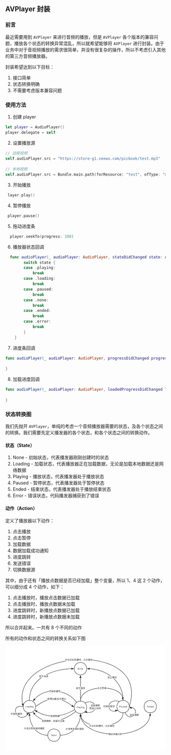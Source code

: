 
## AVPlayer 封装

### 前言

最近需要用到 `AVPlayer` 来进行音频的播放，但是 `AVPlayer` 各个版本的兼容问题，播放各个状态的转换异常混乱，所以就希望能够将 `AVPlayer` 进行封装。由于业务中对于音视频播放的需求很简单，并没有很复杂的操作，所以不考虑引入其他的第三方音频播放器。

封装希望达到以下目标：

1. 接口简单
2. 状态转换明确
3. 不需要考虑版本兼容问题



### 使用方法

1. 创建 player

```swift
let player = AudioPlayer()
player.delegate = self
```

2. 设置播放源
```swift
// 远程视频
self.audioPlayer.src = "https://store-g1.seewo.com/picbook/test.mp3"

// 本地视频
self.audioPlayer.src = Bundle.main.path(forResource: "test", ofType: "mp3")
```

3. 开始播放

```swift
 layer.play()
```

4. 暂停播放

```swift
 player.pause()
```

5. 拖动进度条

```swift
  player.seekTo(progress: 100)
```

6. 播放器状态回调

```swift
  func audioPlayer(_ audioPlayer: AudioPlayer, stateDidChanged state: AudioPlayerState) {
        switch state {
        case .playing:
            break
        case .loading:
            break
        case .paused:
            break
        case .none:
            break
        case .ended:
            break
        case .error:
            break
        }
    }
```

7. 进度条回调

```swift
func audioPlayer(_ audioPlayer: AudioPlayer, progressDidChanged progress: Float64) {

}
```

8. 加载进度回调
```swift
func audioPlayer(_ audioPlayer: AudioPlayer, loadedProgressDidChanged loadedProgress: Float64) {

}
```

### 状态转换图

我们先抛开 `AVPlayer`，单纯的考虑一个音频播放器需要的状态，及各个状态之间的转换。我们需要先定义播发器的各个状态，和各个状态之间的转换动作。


#### 状态（State）

1. None - 初始状态，代表播发器刚刚创建时的状态
2. Loading - 加载状态，代表播放器正在加载数据，无论是加载本地数据还是网络数据
3. Playing - 播放状态，代表播发器处于播放状态
4. Paused - 暂停状态，代表播发器处于暂停状态
5. Ended - 结束状态，代表播发器处于播放结束状态
6. Error - 错误状态，代码播发器捕获到了错误


#### 动作（Action）

定义了播放器以下动作：

1. 点击播放
2. 点击暂停
3. 加载数据
4. 数据加载成功通知
4. 进度跳转
5. 发送错误
6. 切换数据源


其中，由于还有「播放点数据是否已经加载」整个变量，所以 1、4 这 2 个动作，可以细分成 4 个动作，如下：

1. 点击播放时，播放点击数据已加载
2. 点击播放时，播放点数据未加载
3. 进度跳转时，新播放点数据已加载
4. 进度跳转时，新播放点数据未加载

所以合并起来。一共有 8 个不同的动作

所有的动作和状态之间的转换关系如下图

![播放器状态转换图](https://github.com/zhshijie/SJAudioPlayer/blob/master/image/%E6%92%AD%E6%94%BE%E5%99%A8%E7%8A%B6%E6%80%81%E8%BD%AC%E6%8D%A2%E5%9B%BE.png?raw=true)
